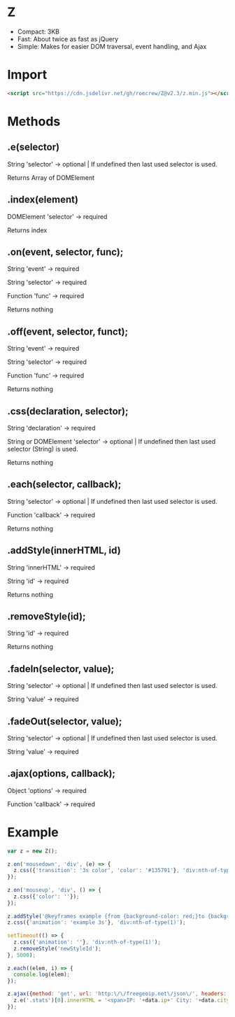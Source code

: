 # Z

- Compact: 3KB
- Fast: About twice as fast as jQuery
- Simple: Makes for easier DOM traversal, event handling, and Ajax

# Import

```html
<script src="https://cdn.jsdelivr.net/gh/roecrew/Z@v2.3/z.min.js"></script>
```

# Methods

## .e(selector)

String 'selector' -> optional | If undefined then last used selector is used.

Returns Array of DOMElement

## .index(element)

DOMElement 'selector' -> required

Returns index

## .on(event, selector, func);

String 'event' -> required

String 'selector' -> required

Function 'func' -> required

Returns nothing

## .off(event, selector, funct);

String 'event' -> required

String 'selector' -> required

Function 'func' -> required

Returns nothing

## .css(declaration, selector);

String 'declaration' -> required

String or DOMElement 'selector' -> optional | If undefined then last used selector (String) is used.

Returns nothing

## .each(selector, callback);

String 'selector' -> optional | If undefined then last used selector is used.

Function 'callback' -> required

Returns nothing

## .addStyle(innerHTML, id)

String 'innerHTML' -> required

String 'id' -> required

Returns nothing

## .removeStyle(id);

String 'id' -> required

Returns nothing

## .fadeIn(selector, value);

String 'selector' -> optional | If undefined then last used selector is used.

String 'value' -> required

## .fadeOut(selector, value);

String 'selector' -> optional | If undefined then last used selector is used.

String 'value' -> required

## .ajax(options, callback);

Object 'options' -> required

Function 'callback' -> required

# Example

```javascript
var z = new Z();
    
z.on('mousedown', 'div', (e) => {
  z.css({'transition': '3s color', 'color': '#135791'}, 'div:nth-of-type(' + (z.index(e) + 1) + ')');
});
    
z.on('mouseup', 'div', () => {
  z.css({'color': ''});
});
    
z.addStyle('@keyframes example {from {background-color: red;}to {background-color: yellow;}}', 'newStyleId');
z.css({'animation': 'example 3s'}, 'div:nth-of-type(1)');
    
setTimeout(() => {
  z.css({'animation': ''}, 'div:nth-of-type(1)');
  z.removeStyle('newStyleId');
}, 5000);
    
z.each((elem, i) => {
  console.log(elem);
});

z.ajax({method: 'get', url: 'http:\/\/freegeoip.net\/json\/', headers: {'Accept':'application/json'}}, function(data) {
  z.e('.stats')[0].innerHTML = '<span>IP: '+data.ip+' City: '+data.city+'\nZip: '+data.zip_code+'&nbsp;</span><span></span>';
});
```
